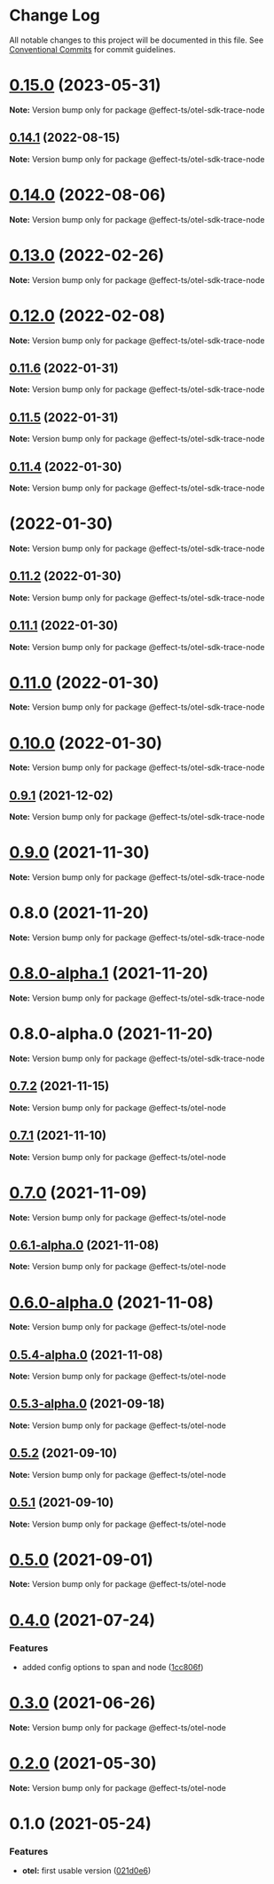 # Change Log

All notable changes to this project will be documented in this file.
See [Conventional Commits](https://conventionalcommits.org) for commit guidelines.

# [0.15.0](https://github.com/Effect-TS/otel/compare/@effect-ts/otel-sdk-trace-node@0.14.1...@effect-ts/otel-sdk-trace-node@0.15.0) (2023-05-31)

**Note:** Version bump only for package @effect-ts/otel-sdk-trace-node





## [0.14.1](https://github.com/Effect-TS/otel/compare/@effect-ts/otel-sdk-trace-node@0.14.0...@effect-ts/otel-sdk-trace-node@0.14.1) (2022-08-15)

**Note:** Version bump only for package @effect-ts/otel-sdk-trace-node





# [0.14.0](https://github.com/Effect-TS/otel/compare/@effect-ts/otel-sdk-trace-node@0.13.0...@effect-ts/otel-sdk-trace-node@0.14.0) (2022-08-06)

**Note:** Version bump only for package @effect-ts/otel-sdk-trace-node





# [0.13.0](https://github.com/Effect-TS/otel/compare/@effect-ts/otel-sdk-trace-node@0.12.0...@effect-ts/otel-sdk-trace-node@0.13.0) (2022-02-26)

**Note:** Version bump only for package @effect-ts/otel-sdk-trace-node





# [0.12.0](https://github.com/Effect-TS/otel/compare/@effect-ts/otel-sdk-trace-node@0.11.6...@effect-ts/otel-sdk-trace-node@0.12.0) (2022-02-08)

**Note:** Version bump only for package @effect-ts/otel-sdk-trace-node





## [0.11.6](https://github.com/Effect-TS/otel/compare/@effect-ts/otel-sdk-trace-node@0.11.5...@effect-ts/otel-sdk-trace-node@0.11.6) (2022-01-31)

**Note:** Version bump only for package @effect-ts/otel-sdk-trace-node





## [0.11.5](https://github.com/Effect-TS/otel/compare/@effect-ts/otel-sdk-trace-node@0.11.4...@effect-ts/otel-sdk-trace-node@0.11.5) (2022-01-31)

**Note:** Version bump only for package @effect-ts/otel-sdk-trace-node





## [0.11.4](https://github.com/Effect-TS/otel/compare/@effect-ts/otel-sdk-trace-node@0.11.2...@effect-ts/otel-sdk-trace-node@0.11.4) (2022-01-30)

**Note:** Version bump only for package @effect-ts/otel-sdk-trace-node





#  (2022-01-30)

**Note:** Version bump only for package @effect-ts/otel-sdk-trace-node





## [0.11.2](https://github.com/Effect-TS/otel/compare/@effect-ts/otel-sdk-trace-node@0.11.1...@effect-ts/otel-sdk-trace-node@0.11.2) (2022-01-30)

**Note:** Version bump only for package @effect-ts/otel-sdk-trace-node





## [0.11.1](https://github.com/Effect-TS/otel/compare/@effect-ts/otel-sdk-trace-node@0.11.0...@effect-ts/otel-sdk-trace-node@0.11.1) (2022-01-30)

**Note:** Version bump only for package @effect-ts/otel-sdk-trace-node





# [0.11.0](https://github.com/Effect-TS/otel/compare/@effect-ts/otel-sdk-trace-node@0.9.1...@effect-ts/otel-sdk-trace-node@0.11.0) (2022-01-30)

**Note:** Version bump only for package @effect-ts/otel-sdk-trace-node





# [0.10.0](https://github.com/Effect-TS/otel/compare/@effect-ts/otel-sdk-trace-node@0.9.1...@effect-ts/otel-sdk-trace-node@0.10.0) (2022-01-30)

**Note:** Version bump only for package @effect-ts/otel-sdk-trace-node





## [0.9.1](https://github.com/Effect-TS/otel/compare/@effect-ts/otel-sdk-trace-node@0.9.0...@effect-ts/otel-sdk-trace-node@0.9.1) (2021-12-02)

**Note:** Version bump only for package @effect-ts/otel-sdk-trace-node





# [0.9.0](https://github.com/Effect-TS/otel/compare/@effect-ts/otel-sdk-trace-node@0.8.0...@effect-ts/otel-sdk-trace-node@0.9.0) (2021-11-30)

**Note:** Version bump only for package @effect-ts/otel-sdk-trace-node





# 0.8.0 (2021-11-20)

**Note:** Version bump only for package @effect-ts/otel-sdk-trace-node





# [0.8.0-alpha.1](https://github.com/Effect-TS/otel/compare/@effect-ts/otel-sdk-trace-node@0.9.0-alpha.0...@effect-ts/otel-sdk-trace-node@0.8.0-alpha.1) (2021-11-20)

**Note:** Version bump only for package @effect-ts/otel-sdk-trace-node





# 0.8.0-alpha.0 (2021-11-20)

**Note:** Version bump only for package @effect-ts/otel-sdk-trace-node





## [0.7.2](https://github.com/Effect-TS/otel/compare/@effect-ts/otel-node@0.7.1...@effect-ts/otel-node@0.7.2) (2021-11-15)

**Note:** Version bump only for package @effect-ts/otel-node





## [0.7.1](https://github.com/Effect-TS/otel/compare/@effect-ts/otel-node@0.7.0...@effect-ts/otel-node@0.7.1) (2021-11-10)

**Note:** Version bump only for package @effect-ts/otel-node





# [0.7.0](https://github.com/Effect-TS/otel/compare/@effect-ts/otel-node@0.6.1-alpha.0...@effect-ts/otel-node@0.7.0) (2021-11-09)

**Note:** Version bump only for package @effect-ts/otel-node





## [0.6.1-alpha.0](https://github.com/Effect-TS/otel/compare/@effect-ts/otel-node@0.6.0-alpha.0...@effect-ts/otel-node@0.6.1-alpha.0) (2021-11-08)

**Note:** Version bump only for package @effect-ts/otel-node





# [0.6.0-alpha.0](https://github.com/Effect-TS/otel/compare/@effect-ts/otel-node@0.5.4-alpha.0...@effect-ts/otel-node@0.6.0-alpha.0) (2021-11-08)

**Note:** Version bump only for package @effect-ts/otel-node





## [0.5.4-alpha.0](https://github.com/Effect-TS/otel/compare/@effect-ts/otel-node@0.5.3-alpha.0...@effect-ts/otel-node@0.5.4-alpha.0) (2021-11-08)

**Note:** Version bump only for package @effect-ts/otel-node





## [0.5.3-alpha.0](https://github.com/Effect-TS/otel/compare/@effect-ts/otel-node@0.5.2...@effect-ts/otel-node@0.5.3-alpha.0) (2021-09-18)

**Note:** Version bump only for package @effect-ts/otel-node





## [0.5.2](https://github.com/Effect-TS/otel/compare/@effect-ts/otel-node@0.5.1...@effect-ts/otel-node@0.5.2) (2021-09-10)

**Note:** Version bump only for package @effect-ts/otel-node





## [0.5.1](https://github.com/Effect-TS/otel/compare/@effect-ts/otel-node@0.5.0...@effect-ts/otel-node@0.5.1) (2021-09-10)

**Note:** Version bump only for package @effect-ts/otel-node





# [0.5.0](https://github.com/Effect-TS/otel/compare/@effect-ts/otel-node@0.4.0...@effect-ts/otel-node@0.5.0) (2021-09-01)

**Note:** Version bump only for package @effect-ts/otel-node





# [0.4.0](https://github.com/Effect-TS/otel/compare/@effect-ts/otel-node@0.3.0...@effect-ts/otel-node@0.4.0) (2021-07-24)


### Features

* added config options to span and node ([1cc806f](https://github.com/Effect-TS/otel/commit/1cc806f8a16d779faca32603af7ee3bff5f32b98))





# [0.3.0](https://github.com/Effect-TS/otel/compare/@effect-ts/otel-node@0.2.0...@effect-ts/otel-node@0.3.0) (2021-06-26)

**Note:** Version bump only for package @effect-ts/otel-node





# [0.2.0](https://github.com/Effect-TS/otel/compare/@effect-ts/otel-node@0.1.0...@effect-ts/otel-node@0.2.0) (2021-05-30)

**Note:** Version bump only for package @effect-ts/otel-node





# 0.1.0 (2021-05-24)


### Features

* **otel:** first usable version ([021d0e6](https://github.com/Effect-TS/otel/commit/021d0e66f8ba4173e1f42057ed2b306c68854982))
